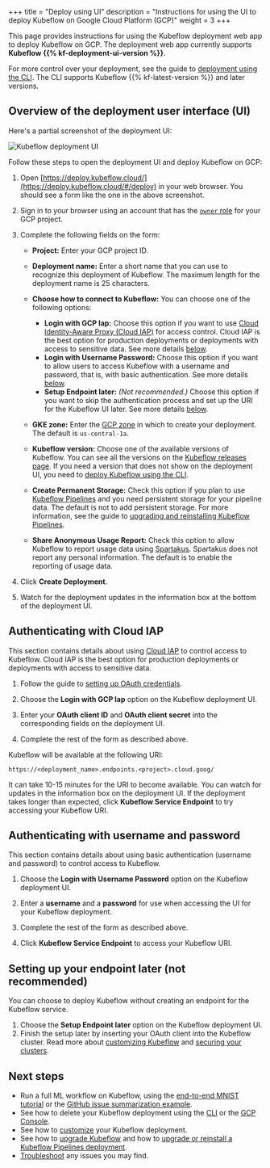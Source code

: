 +++
title = "Deploy using UI"
description = "Instructions for using the UI to deploy Kubeflow on Google Cloud Platform (GCP)"
weight = 3
+++

This page provides instructions for using the Kubeflow deployment web app to
deploy Kubeflow on GCP. The deployment web app currently supports
**Kubeflow {{% kf-deployment-ui-version %}}**.

For more control over your deployment, see the guide to
[deployment using the CLI](/docs/gke/deploy/deploy-cli).
The CLI supports Kubeflow {{% kf-latest-version %}} and later versions.

## Overview of the deployment user interface (UI)

Here's a partial screenshot of the deployment UI:

<img src="/docs/images/gke/kubeflow-deployment.png"
  alt="Kubeflow deployment UI"
  class="mt-3 mb-3 border border-info rounded">

Follow these steps to open the deployment UI and deploy Kubeflow on GCP:

1. Open [https://deploy.kubeflow.cloud/](https://deploy.kubeflow.cloud/#/deploy)
  in your web browser. You should see a form like the one in the above
  screenshot.
1. Sign in to your browser using an account that has the
  [`owner` role](https://cloud.google.com/iam/docs/understanding-roles)
  for your GCP project.
1. Complete the following fields on the form:

    * **Project:** Enter your GCP project ID.
    * **Deployment name:** Enter a short name that you can use to recognize this
      deployment of Kubeflow.
      The maximum length for the deployment name is 25 characters.
    * **Choose how to connect to Kubeflow:** You can choose one of the
      following options:

      * **Login with GCP Iap:** Choose this option if you want to use [Cloud
        Identity-Aware Proxy (Cloud
        IAP)](https://cloud.google.com/iap/docs/) for access control.
        Cloud IAP is the best option for production deployments or deployments
        with access to sensitive data. See more details [below](#cloud-iap).
      * **Login with Username Password:** Choose this option if you want to
        allow users to access Kubeflow with a username and password, that is,
        with basic authentication. See more details [below](#basic-auth).
      * **Setup Endpoint later:** *(Not recommended.)* Choose this option if you
        want to skip the authentication process and set up the URI for the
        Kubeflow UI later. See more details [below](#later-auth).

    * **GKE zone:** Enter the
      [GCP zone](https://cloud.google.com/compute/docs/regions-zones/) in which
      to create your deployment. The default is `us-central-1a`.
    * **Kubeflow version:** Choose one of the available versions of Kubeflow.
      You can see all the versions on the
      [Kubeflow releases page](https://github.com/kubeflow/kubeflow/releases/).
      If you need a version that does not show on the deployment UI, you need to
      [deploy Kubeflow using the CLI](/docs/gke/deploy/deploy-cli).
    * **Create Permanent Storage:** Check this option if you plan to use
      [Kubeflow Pipelines](/docs/pipelines/pipelines-overview/) and you need
      persistent storage for your pipeline data. The default is not to add
      persistent storage. For more information, see the guide to
      [upgrading and reinstalling Kubeflow Pipelines](/docs/pipelines/upgrade/).
    * **Share Anonymous Usage Report:** Check this option to allow Kubeflow to
      report usage data using [Spartakus](https://github.com/kubernetes-incubator/spartakus). Spartakus does not report any personal information. The
      default is to enable the reporting of usage data.

1. Click **Create Deployment**.

1. Watch for the deployment updates in the information box at the bottom of the
  deployment UI.

<a id="cloud-iap"></a>
## Authenticating with Cloud IAP

This section contains details about using [Cloud
IAP](https://cloud.google.com/iap/docs/) to control access to Kubeflow.
Cloud IAP is the best option for production deployments or deployments with
access to sensitive data.

1. Follow the guide to [setting up OAuth
  credentials](/docs/gke/deploy/oauth-setup/).

1. Choose the **Login with GCP Iap** option on the Kubeflow deployment UI.

1. Enter your **OAuth client ID** and **OAuth client secret** into the
  corresponding fields on the deployment UI.

1. Complete the rest of the form as described above.

Kubeflow will be available at the following URI:

```
https://<deployment_name>.endpoints.<project>.cloud.goog/
```

It can take 10-15 minutes for the URI to become available. You can watch
for updates in the information box on the deployment UI. If the deployment
takes longer than expected, click **Kubeflow Service Endpoint** to try
accessing your Kubeflow URI.

<a id="basic-auth"></a>
## Authenticating with username and password

This section contains details about using basic authentication (username and
password) to control access to Kubeflow.

1. Choose the **Login with Username Password** option on the Kubeflow deployment UI.

1. Enter a **username** and a **password** for use when accessing the UI for
  your Kubeflow deployment.

1. Complete the rest of the form as described above.

1. Click **Kubeflow Service Endpoint** to access your Kubeflow URI.

<a id="later-auth"></a>
## Setting up your endpoint later (not recommended)

You can choose to deploy Kubeflow without creating an endpoint for the Kubeflow
service.

1. Choose the **Setup Endpoint later** option on the Kubeflow deployment UI.
1. Finish the setup later by inserting your OAuth client into the
  Kubeflow cluster. Read more about
  [customizing Kubeflow](/docs/gke/customizing-gke/) and
  [securing your clusters](/docs/gke/private-clusters/).

## Next steps

* Run a full ML workflow on Kubeflow, using the
  [end-to-end MNIST tutorial](/docs/gke/gcp-e2e/) or the
  [GitHub issue summarization
  example](https://github.com/kubeflow/examples/tree/master/github_issue_summarization).
* See how to delete your Kubeflow deployment using the
  [CLI](/docs/gke/deploy/delete-cli)
   or the [GCP Console](/docs/gke/deploy/delete-ui).
* See how to [customize](/docs/gke/customizing-gke) your Kubeflow
  deployment.
* See how to [upgrade Kubeflow](/docs/upgrading/upgrade/) and how to
  [upgrade or reinstall a Kubeflow Pipelines
  deployment](/docs/pipelines/upgrade/).
* [Troubleshoot](/docs/gke/troubleshooting-gke) any issues you may
  find.
